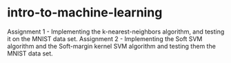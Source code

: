 # intro-to-machine-learning
Assignment 1 - Implementing the k-nearest-neighbors algorithm, and testing it on the MNIST data set.
Assignment 2 - Implementing the Soft SVM algorithm and the Soft-margin kernel SVM algorithm and testing them the MNIST data set.

